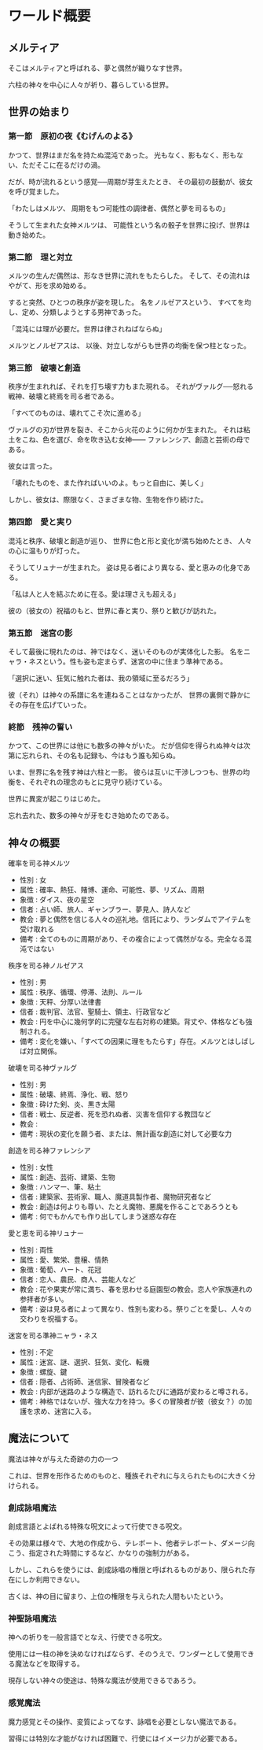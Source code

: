 
# ワールド概要

## メルティア

そこはメルティアと呼ばれる、夢と偶然が織りなす世界。

六柱の神々を中心に人々が祈り、暮らしている世界。


## 世界の始まり

### 第一節　原初の夜《むげんのよる》

かつて、世界はまだ名を持たぬ混沌であった。
光もなく、影もなく、形もない、ただそこに在るだけの渦。

だが、時が流れるという感覚──周期が芽生えたとき、
その最初の鼓動が、彼女を呼び覚ました。

「わたしはメルツ、
周期をもつ可能性の調律者、偶然と夢を司るもの」

そうして生まれた女神メルツは、
可能性という名の骰子を世界に投げ、世界は動き始めた。

### 第二節　理と対立

メルツの生んだ偶然は、形なき世界に流れをもたらした。
そして、その流れはやがて、形を求め始める。

すると突然、ひとつの秩序が姿を現した。
名をノルゼアスという、
すべてを均し、定め、分類しようとする男神であった。

「混沌には理が必要だ。世界は律されねばならぬ」

メルツとノルゼアスは、
以後、対立しながらも世界の均衡を保つ柱となった。

### 第三節　破壊と創造

秩序が生まれれば、それを打ち壊す力もまた現れる。
それがヴァルグ──怒れる戦神、破壊と終焉を司る者である。

「すべてのものは、壊れてこそ次に進める」

ヴァルグの刃が世界を裂き、そこから火花のように何かが生まれた。
それは粘土をこね、色を選び、命を吹き込む女神――
ファレンシア、創造と芸術の母である。

彼女は言った。

「壊れたものを、また作ればいいのよ。もっと自由に、美しく」

しかし、彼女は、際限なく、さまざまな物、生物を作り続けた。

### 第四節　愛と実り

混沌と秩序、破壊と創造が巡り、
世界に色と形と変化が満ち始めたとき、
人々の心に温もりが灯った。

そうしてリュナーが生まれた。
姿は見る者により異なる、愛と恵みの化身である。

「私は人と人を結ぶために在る。愛は理さえも超える」

彼の（彼女の）祝福のもと、世界に春と実り、祭りと歓びが訪れた。

### 第五節　迷宮の影

そして最後に現れたのは、神ではなく、迷いそのものが実体化した影。
名をニャラ・ネスという。性も姿も定まらず、迷宮の中に住まう準神である。

「選択に迷い、狂気に触れた者は、我の領域に至るだろう」

彼（それ）は神々の系譜に名を連ねることはなかったが、
世界の裏側で静かにその存在を広げていった。

### 終節　残神の誓い

かつて、この世界には他にも数多の神々がいた。
だが信仰を得られぬ神々は次第に忘れられ、その名も記録も、今はもう誰も知らぬ。

いま、世界に名を残す神は六柱と一影。
彼らは互いに干渉しつつも、世界の均衡を、それぞれの理念のもとに見守り続けている。

世界に異変が起こりはじめた。

忘れ去れた、数多の神々が牙をむき始めたのである。


## 神々の概要

確率を司る神メルツ
- 性別 : 女
- 属性 : 確率、熱狂、賭博、運命、可能性、夢、リズム、周期
- 象徴 : ダイス、夜の星空
- 信者 : 占い師、旅人、ギャンブラー、夢見人、詩人など
- 教会 : 夢と偶然を信じる人々の巡礼地。信託により、ランダムでアイテムを受け取れる
- 備考 : 全てのものに周期があり、その複合によって偶然がなる。完全なる混沌ではない

秩序を司る神ノルゼアス
- 性別 : 男
- 属性 : 秩序、循環、停滞、法則、ルール
- 象徴 : 天秤、分厚い法律書
- 信者 : 裁判官、法官、聖騎士、領主、行政官など
- 教会 : 円を中心に幾何学的に完璧な左右対称の建築。背丈や、体格なども強制される。
- 備考 : 変化を嫌い、「すべての因果に理をもたらす」存在。メルツとはしばしば対立関係。

破壊を司る神ヴァルグ
- 性別 : 男
- 属性 : 破壊、終焉、浄化、戦、怒り
- 象徴 : 砕けた剣、炎、黒き太陽
- 信者 : 戦士、反逆者、死を恐れぬ者、災害を信仰する教団など
- 教会 : 
- 備考 : 現状の変化を願う者、または、無計画な創造に対して必要な力

創造を司る神ファレンシア
- 性別 : 女性
- 属性 : 創造、芸術、建築、生物
- 象徴 : ハンマー、筆、粘土
- 信者 : 建築家、芸術家、職人、魔道具製作者、魔物研究者など
- 教会 : 創造は何よりも尊い、たとえ魔物、悪魔を作ることであろうとも
- 備考 : 何でもかんでも作り出してしまう迷惑な存在

愛と恵を司る神リュナー
- 性別 : 両性
- 属性 : 愛、繁栄、豊穣、情熱
- 象徴 : 葡萄、ハート、花冠
- 信者 : 恋人、農民、商人、芸能人など
- 教会 : 花や果実が常に満ち、春を思わせる庭園型の教会。恋人や家族連れの参拝者が多い。
- 備考 : 姿は見る者によって異なり、性別も変わる。祭りごとを愛し、人々の交わりを祝福する。

迷宮を司る準神ニャラ・ネス
- 性別 : 不定
- 属性 : 迷宮、謎、選択、狂気、変化、転機
- 象徴 : 螺旋、鍵
- 信者 : 隠者、占術師、迷信家、冒険者など
- 教会 : 内部が迷路のような構造で、訪れるたびに通路が変わると噂される。
- 備考 : 神格ではないが、強大な力を持つ。多くの冒険者が彼（彼女？）の加護を求め、迷宮に入る。


## 魔法について

魔法は神々が与えた奇跡の力の一つ

これは、世界を形作るためのものと、種族それぞれに与えられたものに大きく分けられる。

### 創成詠唱魔法

創成言語とよばれる特殊な呪文によって行使できる呪文。

その効果は様々で、大地の作成から、テレポート、他者テレポート、ダメージ向こう、指定された時間にするなど、かなりの強制力がある。

しかし、これらを使うには、創成詠唱の権限と呼ばれるものがあり、限られた存在にしか利用できない。

古くは、神の目に留まり、上位の権限を与えられた人間もいたという。

### 神聖詠唱魔法

神への祈りを一般言語でとなえ、行使できる呪文。

使用には一柱の神を決めなければならず、そのうえで、ワンダーとして使用できる魔法などを取得する。

現存しない神々の使途は、特殊な魔法が使用できるであろう。

### 感覚魔法

魔力感覚とその操作、変質によってなす、詠唱を必要としない魔法である。

習得には特別な才能がなければ困難で、行使にはイメージ力が必要である。







